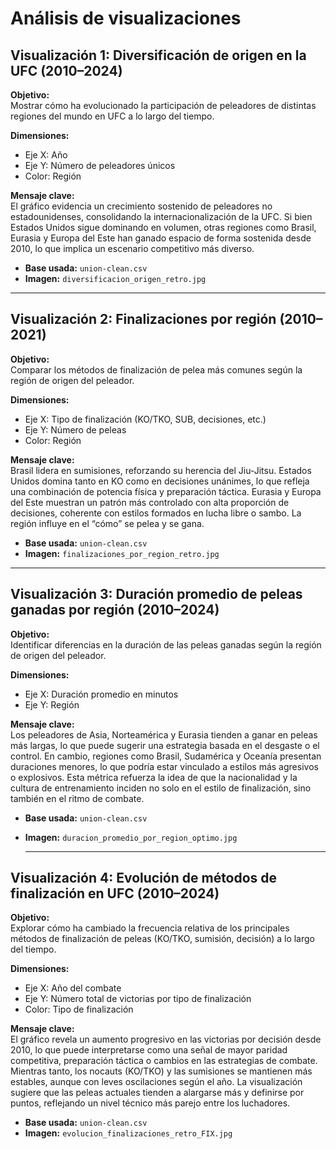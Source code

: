 # Análisis de visualizaciones

## Visualización 1: Diversificación de origen en la UFC (2010–2024)

**Objetivo:**  
Mostrar cómo ha evolucionado la participación de peleadores de distintas regiones del mundo en UFC a lo largo del tiempo.

**Dimensiones:**  
- Eje X: Año  
- Eje Y: Número de peleadores únicos  
- Color: Región

**Mensaje clave:**  
El gráfico evidencia un crecimiento sostenido de peleadores no estadounidenses, consolidando la internacionalización de la UFC. Si bien Estados Unidos sigue dominando en volumen, otras regiones como Brasil, Eurasia y Europa del Este han ganado espacio de forma sostenida desde 2010, lo que implica un escenario competitivo más diverso.

- **Base usada:** `union-clean.csv`  
- **Imagen:** `diversificacion_origen_retro.jpg`

---

## Visualización 2: Finalizaciones por región (2010–2021)

**Objetivo:**  
Comparar los métodos de finalización de pelea más comunes según la región de origen del peleador.

**Dimensiones:**  
- Eje X: Tipo de finalización (KO/TKO, SUB, decisiones, etc.)  
- Eje Y: Número de peleas  
- Color: Región

**Mensaje clave:**  
Brasil lidera en sumisiones, reforzando su herencia del Jiu-Jitsu. Estados Unidos domina tanto en KO como en decisiones unánimes, lo que refleja una combinación de potencia física y preparación táctica. Eurasia y Europa del Este muestran un patrón más controlado con alta proporción de decisiones, coherente con estilos formados en lucha libre o sambo. La región influye en el “cómo” se pelea y se gana.

- **Base usada:** `union-clean.csv`  
- **Imagen:** `finalizaciones_por_region_retro.jpg`

---

## Visualización 3: Duración promedio de peleas ganadas por región (2010–2024)

**Objetivo:**  
Identificar diferencias en la duración de las peleas ganadas según la región de origen del peleador.

**Dimensiones:**  
- Eje X: Duración promedio en minutos  
- Eje Y: Región

**Mensaje clave:**  
Los peleadores de Asia, Norteamérica y Eurasia tienden a ganar en peleas más largas, lo que puede sugerir una estrategia basada en el desgaste o el control. En cambio, regiones como Brasil, Sudamérica y Oceanía presentan duraciones menores, lo que podría estar vinculado a estilos más agresivos o explosivos. Esta métrica refuerza la idea de que la nacionalidad y la cultura de entrenamiento inciden no solo en el estilo de finalización, sino también en el ritmo de combate.

- **Base usada:** `union-clean.csv`  
- **Imagen:** `duracion_promedio_por_region_optimo.jpg`

  ---
  
## Visualización 4: Evolución de métodos de finalización en UFC (2010–2024)

**Objetivo:**  
Explorar cómo ha cambiado la frecuencia relativa de los principales métodos de finalización de peleas (KO/TKO, sumisión, decisión) a lo largo del tiempo.

**Dimensiones:**  
- Eje X: Año del combate  
- Eje Y: Número total de victorias por tipo de finalización  
- Color: Tipo de finalización

**Mensaje clave:**  
El gráfico revela un aumento progresivo en las victorias por decisión desde 2010, lo que puede interpretarse como una señal de mayor paridad competitiva, preparación táctica o cambios en las estrategias de combate. Mientras tanto, los nocauts (KO/TKO) y las sumisiones se mantienen más estables, aunque con leves oscilaciones según el año. La visualización sugiere que las peleas actuales tienden a alargarse más y definirse por puntos, reflejando un nivel técnico más parejo entre los luchadores.

- **Base usada:** `union-clean.csv`  
- **Imagen:** `evolucion_finalizaciones_retro_FIX.jpg`

